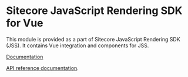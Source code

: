 # Sitecore JavaScript Rendering SDK for Vue

This module is provided as a part of Sitecore JavaScript Rendering SDK (JSS). It contains Vue integration and components for JSS.


[Documentation](https://doc.sitecore.com/xp/en/developers/hd/201/sitecore-headless-development/sitecore-javascript-rendering-sdk--jss--for-vue-js.html)

[API reference documentation](/ref-docs/sitecore-jss-vue/).
